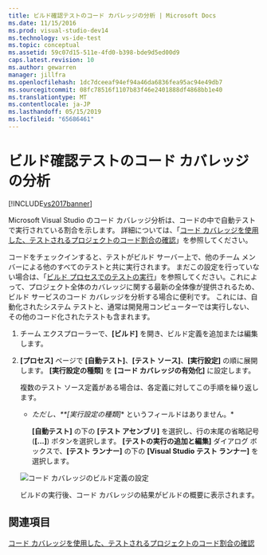 ```yaml
---
title: ビルド確認テストのコード カバレッジの分析 | Microsoft Docs
ms.date: 11/15/2016
ms.prod: visual-studio-dev14
ms.technology: vs-ide-test
ms.topic: conceptual
ms.assetid: 59c07d15-511e-4fd0-b398-bde9d5ed00d9
caps.latest.revision: 10
ms.author: gewarren
manager: jillfra
ms.openlocfilehash: 1dc7dceeaf94ef94a46da6836fea95ac94e49db7
ms.sourcegitcommit: 08fc78516f1107b83f46e2401888df4868bb1e40
ms.translationtype: MT
ms.contentlocale: ja-JP
ms.lasthandoff: 05/15/2019
ms.locfileid: "65686461"
---
```

# <a name="analyzing-code-coverage-in-build-verification-tests"></a>ビルド確認テストのコード カバレッジの分析
[!INCLUDE[vs2017banner](../includes/vs2017banner.md)]

Microsoft Visual Studio のコード カバレッジ分析は、コードの中で自動テストで実行されている割合を示します。 詳細については、「[コード カバレッジを使用した、テストされるプロジェクトのコード割合の確認](../test/using-code-coverage-to-determine-how-much-code-is-being-tested.md)」を参照してください。  
  
 コードをチェックインすると、テストがビルド サーバー上で、他のチーム メンバーによる他のすべてのテストと共に実行されます。 まだこの設定を行っていない場合は、「[ビルド プロセスでのテストの実行](https://msdn.microsoft.com/library/d05743a1-c5cf-447e-bed9-bed3cb595e38)」を参照してください。これによって、プロジェクト全体のカバレッジに関する最新の全体像が提供されるため、ビルド サービスのコード カバレッジを分析する場合に便利です。 これには、自動化されたシステム テストと、通常は開発用コンピューターでは実行しない、その他のコード化されたテストも含まれます。  
  
1. チーム エクスプローラーで、**[ビルド]** を開き、ビルド定義を追加または編集します。  
  
2. **[プロセス]** ページで **[自動テスト]**、**[テスト ソース]**、**[実行設定]** の順に展開します。 **[実行設定の種類]** を **[コード カバレッジの有効化]** に設定します。  
  
    複数のテスト ソース定義がある場合は、各定義に対してこの手順を繰り返します。  
  
   - <em>ただし、**[実行設定の種類]</em>* というフィールドはありません。*  
  
      **[自動テスト]** の下の **[テスト アセンブリ]** を選択し、行の末尾の省略記号 (**[...]**) ボタンを選択します。 **[テストの実行の追加と編集]** ダイアログ ボックスで、**[テスト ランナー]** の下の **[Visual Studio テスト ランナー]** を選択します。  
  
   ![コード カバレッジのビルド定義の設定](../test/media/codecoverage-plaincc.png "CodeCoverage-plainCC")  
  
   ビルドの実行後、コード カバレッジの結果がビルドの概要に表示されます。  
  
## <a name="see-also"></a>関連項目  
 [コード カバレッジを使用した、テストされるプロジェクトのコード割合の確認](../test/using-code-coverage-to-determine-how-much-code-is-being-tested.md)
